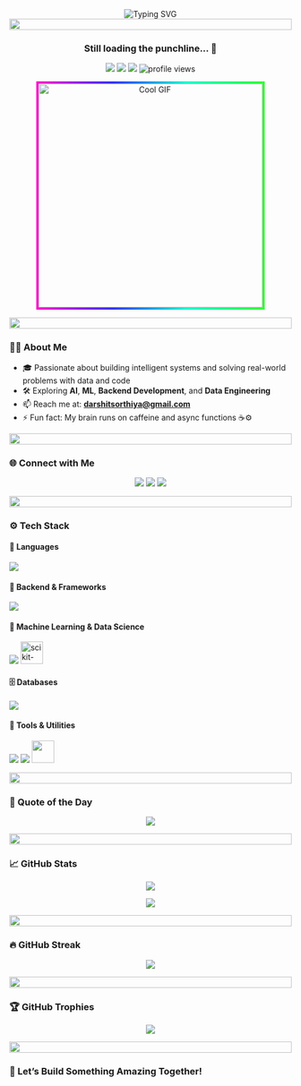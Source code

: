 <div align="center">
  <img src="https://readme-typing-svg.herokuapp.com?font=Fira+Code&size=28&pause=1000&color=0CF7FF&center=true&vCenter=true&width=800&lines=Hey+there!+👋+I'm+Darshit+Sorathiya;Data+Scientist;ML+Enthusiast;Backend+Developer" alt="Typing SVG" />
</div>

<div align="center">
  <img src="https://i.imgur.com/dBaSKWF.gif" height="20" width="100%">
</div>

<h3 align="center">Still loading the punchline... 🤨</h3>

<p align="center">
  <img src="https://img.shields.io/badge/Focus-AI%20%2F%20ML-brightgreen" />
  <img src="https://img.shields.io/badge/Lives-India-success" />
  <img src="https://img.shields.io/badge/Languages-Hindi%20%26%20English-brightgreen" />
  <img src="https://komarev.com/ghpvc/?username=darshitsorathiya&label=Profile%20views&color=blue&style=flat" alt="profile views"/>
</p>

<p align="center">
  <img src="https://media1.giphy.com/media/v1.Y2lkPTc5MGI3NjExNmh3Z21ta3g1ZmV4Y3gyNzM5OGVoMnltNHNhd2Y4aThkOXBuOGZ2YyZlcD12MV9pbnRlcm5hbF9naWZfYnlfaWQmY3Q9Zw/jBOOXxSJfG8kqMxT11/giphy.gif"
       alt="Cool GIF"
       width="400"
       style="border: 4px solid; border-image: linear-gradient(90deg, #ff00cc, #3333ff, #00ffcc, #33ff33) 1;" />
</p>
<!-- Gradient Divider -->

<div align="center">
  <img src="https://i.imgur.com/dBaSKWF.gif" height="20" width="100%">
</div>

### 🧑‍💻 About Me

- 🎓 Passionate about building intelligent systems and solving real-world problems with data and code  
- 🛠️ Exploring **AI**, **ML**, **Backend Development**, and **Data Engineering**
- 📫 Reach me at: **darshitsorthiya@gmail.com**
- ⚡ Fun fact: My brain runs on caffeine and async functions ☕⚙️

<div align="center">
  <img src="https://i.imgur.com/dBaSKWF.gif" height="20" width="100%">
</div>

### 🌐 Connect with Me

<p align="center">
  <a href="https://kaggle.com/darshitsorthiya"><img src="https://img.shields.io/badge/Kaggle-%2312100E.svg?&style=for-the-badge&logo=kaggle&logoColor=white"/></a>
  <a href="https://www.hackerrank.com/darshitsorthiya"><img src="https://img.shields.io/badge/HackerRank-2EC866?style=for-the-badge&logo=HackerRank&logoColor=white"/></a>
  <a href="https://leetcode.com/darshitsorathiya"><img src="https://img.shields.io/badge/LeetCode-FFA116?style=for-the-badge&logo=leetcode&logoColor=white"/></a>
</p>

<div align="center">
  <img src="https://i.imgur.com/dBaSKWF.gif" height="20" width="100%">
</div>

### ⚙️ Tech Stack

#### 💬 Languages
<p>
  <img src="https://skillicons.dev/icons?i=python,c,cpp,java,js,bash" />
</p>

#### 🔧 Backend & Frameworks
<p>
  <img src="https://skillicons.dev/icons?i=nodejs,express,flask,django,fastapi" />
</p>

#### 🧠 Machine Learning & Data Science
<p>
  <img src="https://skillicons.dev/icons?i=tensorflow,opencv" />
  <img src="https://cdn.jsdelivr.net/gh/devicons/devicon/icons/scikitlearn/scikitlearn-original.svg" alt="scikit-learn" width="40" />
</p>

#### 🗄️ Databases
<p>
  <img src="https://skillicons.dev/icons?i=mongodb,mysql,postgresql,redis" />
</p>

#### 🧰 Tools & Utilities
<p>
  <img src="https://skillicons.dev/icons?i=git,github,firebase" />
  <img src="https://skillicons.dev/icons?i=postman" />
  <img src="https://cdn.jsdelivr.net/gh/devicons/devicon/icons/jupyter/jupyter-original.svg" width="40" />
</p>

<div align="center">
  <img src="https://i.imgur.com/dBaSKWF.gif" height="20" width="100%">
</div>

### 🧠 Quote of the Day

<p align="center">
  <img src="https://quotes-github-readme.vercel.app/api?type=horizontal&theme=dark" />
</p>

<div align="center">
  <img src="https://i.imgur.com/dBaSKWF.gif" height="20" width="100%">
</div>

### 📈 GitHub Stats

<p align="center">
  <img src="https://github-readme-stats.vercel.app/api?username=darshitsorathiya&show_icons=true&theme=tokyonight&hide_border=true" />
</p>

<p align="center">
  <img src="https://github-readme-stats.vercel.app/api/top-langs/?username=darshitsorathiya&layout=compact&theme=tokyonight&hide_border=true" />
</p>

<div align="center">
  <img src="https://i.imgur.com/dBaSKWF.gif" height="20" width="100%">
</div>

### 🔥 GitHub Streak

<p align="center">
  <img src="https://github-readme-streak-stats.herokuapp.com/?user=darshitsorathiya&theme=tokyonight&hide_border=true" />
</p>

<div align="center">
  <img src="https://i.imgur.com/dBaSKWF.gif" height="20" width="100%">
</div>

### 🏆 GitHub Trophies

<p align="center">
  <img src="https://github-profile-trophy.vercel.app/?username=darshitsorathiya&theme=tokyonight&no-frame=true&margin-w=15&row=2&column=4" />
</p>

<div align="center">
  <img src="https://i.imgur.com/dBaSKWF.gif" height="20" width="100%">
</div>

### 🚀 Let’s Build Something Amazing Together!
